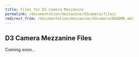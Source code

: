 ```yaml
---
title: Files for D3 Camera Mezzanine
permalink: /documentation/mezzanine/d3camera/files/
redirect_from: /documentation/mezzanine/d3camera/README.md/
---
```

## D3 Camera Mezzanine Files

Coming soon...
